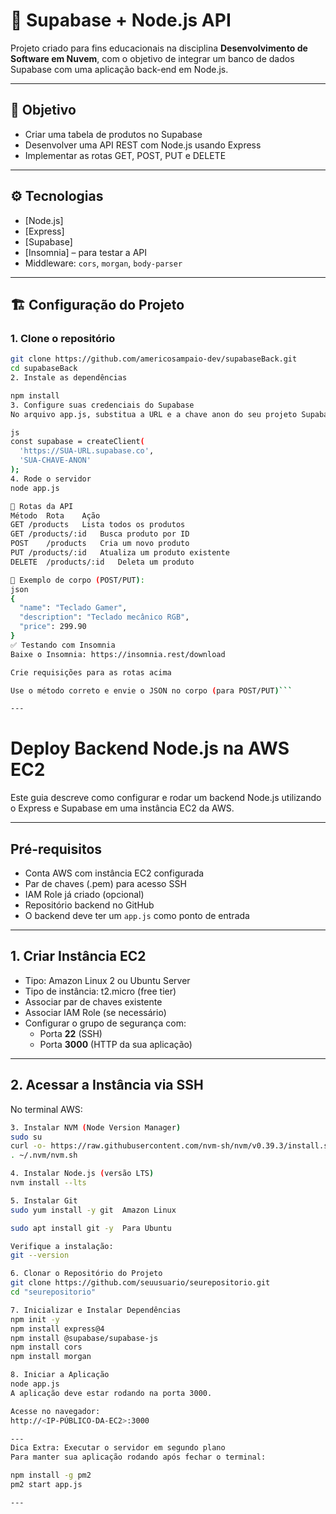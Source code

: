 # 🧩 Supabase + Node.js API

Projeto criado para fins educacionais na disciplina **Desenvolvimento de Software em Nuvem**, com o objetivo de integrar um banco de dados Supabase com uma aplicação back-end em Node.js.

---

## 📌 Objetivo

- Criar uma tabela de produtos no Supabase
- Desenvolver uma API REST com Node.js usando Express
- Implementar as rotas GET, POST, PUT e DELETE

---

## ⚙️ Tecnologias

- [Node.js]
- [Express]
- [Supabase]
- [Insomnia] – para testar a API
- Middleware: `cors`, `morgan`, `body-parser`

---

## 🏗️ Configuração do Projeto

### 1. Clone o repositório

```bash
git clone https://github.com/americosampaio-dev/supabaseBack.git
cd supabaseBack
2. Instale as dependências

npm install
3. Configure suas credenciais do Supabase
No arquivo app.js, substitua a URL e a chave anon do seu projeto Supabase:

js
const supabase = createClient(
  'https://SUA-URL.supabase.co',
  'SUA-CHAVE-ANON'
);
4. Rode o servidor
node app.js

🔌 Rotas da API
Método	Rota	Ação
GET	/products	Lista todos os produtos
GET	/products/:id	Busca produto por ID
POST	/products	Cria um novo produto
PUT	/products/:id	Atualiza um produto existente
DELETE	/products/:id	Deleta um produto

📝 Exemplo de corpo (POST/PUT):
json
{
  "name": "Teclado Gamer",
  "description": "Teclado mecânico RGB",
  "price": 299.90
}
✅ Testando com Insomnia
Baixe o Insomnia: https://insomnia.rest/download

Crie requisições para as rotas acima

Use o método correto e envie o JSON no corpo (para POST/PUT)```

---

```

# Deploy Backend Node.js na AWS EC2

Este guia descreve como configurar e rodar um backend Node.js utilizando o Express e Supabase em uma instância EC2 da AWS.

---

## Pré-requisitos

- Conta AWS com instância EC2 configurada
- Par de chaves (.pem) para acesso SSH
- IAM Role já criado (opcional)
- Repositório backend no GitHub
- O backend deve ter um `app.js` como ponto de entrada

---

## 1. Criar Instância EC2

- Tipo: Amazon Linux 2 ou Ubuntu Server
- Tipo de instância: t2.micro (free tier)
- Associar par de chaves existente
- Associar IAM Role (se necessário)
- Configurar o grupo de segurança com:
  - Porta **22** (SSH)
  - Porta **3000** (HTTP da sua aplicação)

---

## 2. Acessar a Instância via SSH

No terminal AWS:
```bash
3. Instalar NVM (Node Version Manager)
sudo su
curl -o- https://raw.githubusercontent.com/nvm-sh/nvm/v0.39.3/install.sh | bash
. ~/.nvm/nvm.sh

4. Instalar Node.js (versão LTS)
nvm install --lts

5. Instalar Git
sudo yum install -y git  Amazon Linux

sudo apt install git -y  Para Ubuntu

Verifique a instalação:
git --version

6. Clonar o Repositório do Projeto
git clone https://github.com/seuusuario/seurepositorio.git
cd "seurepositorio"

7. Inicializar e Instalar Dependências
npm init -y
npm install express@4
npm install @supabase/supabase-js
npm install cors
npm install morgan

8. Iniciar a Aplicação
node app.js
A aplicação deve estar rodando na porta 3000.

Acesse no navegador:
http://<IP-PÚBLICO-DA-EC2>:3000

---
Dica Extra: Executar o servidor em segundo plano
Para manter sua aplicação rodando após fechar o terminal:

npm install -g pm2
pm2 start app.js

---
